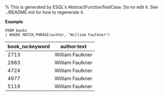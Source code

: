 % This is generated by ESQL's AbstractFunctionTestCase. Do no edit it. See ../README.md for how to regenerate it.

**Example**

```esql
FROM books
| WHERE MATCH_PHRASE(author, "William Faulkner")
```

| book_no:keyword | author:text |
| --- | --- |
| 2713 | William Faulkner |
| 2883 | William Faulkner |
| 4724 | William Faulkner |
| 4977 | William Faulkner |
| 5119 | William Faulkner |


